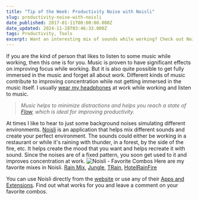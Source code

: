 ```yaml
---
title: "Tip of the Week: Productivity Noise with Noisli"
slug: productivity-noise-with-noisli
date_published: 2017-01-11T00:00:00.000Z
date_updated: 2024-11-28T03:46:33.000Z
tags: Productivity, Tools
excerpt: Want an interesting mix of sounds while working? Check out Noisli.
---
```


If you are the kind of person that likes to listen to some music while working, then this one is for you. Music is proven to have significant effects on improving focus while working. But it is also quite possible to get fully immersed in the music and forget all about work. Different kinds of music contribute to improving concentration while not getting immersed in the music itself. I usually [wear my headphones](http://theheadphonesrule.com/) at work while working and listen to music.

> *Music helps to minimize distractions and helps you reach a state of [Flow](http://amzn.to/2jlYIgV), which is ideal for improving productivity.*

At times I like to hear to just some background noises simulating different environments. [Noisli](https://www.noisli.com/) is an application that helps mix different sounds and create your perfect environment. The sounds could either be working in a restaurant or while it's raining with thunder, in a forest, by the side of the fire, etc. It helps create the mood that you want and helps recreate it with sound. Since the noises are of a fixed pattern, you soon get used to it and improves concentration at work.
![Noisli - Favorite Combos](__GHOST_URL__/content/images/noisli_favorite.png)
Here are my favorite mixes in Noisli. [Rain Mix](https://www.noisli.com/get_combo_by_link/W5rvjLZXcoJbooq), [Jungle](https://www.noisli.com/get_combo_by_link/vjUpcG2OAXxKVSU), [TRain](https://www.noisli.com/get_combo_by_link/uhRXMysAIcVEbHF), [HotelRainFire](https://www.noisli.com/get_combo_by_link/gFKhnETdoybxcmc)

You can use Noisli directly from the [website](https://www.noisli.com/) or use any of their [Apps and Extensions](https://www.noisli.com/apps). Find out what works for you and leave a comment on your favorite combos.
